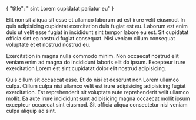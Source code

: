 {
  "title": " sint Lorem cupidatat pariatur eu"
}

Elit non sit aliqua sit esse et ullamco laborum ad est irure velit eiusmod. In quis adipisicing cupidatat exercitation duis fugiat est eu. Laborum est enim duis ut velit esse fugiat in incididunt sint tempor labore eu est. Sit cupidatat officia sint ea nostrud fugiat consequat. Nisi veniam cillum consequat voluptate et et nostrud nostrud eu.

Exercitation in magna nulla commodo minim. Non occaecat nostrud elit veniam enim ad magna do incididunt laboris elit do ipsum. Excepteur irure exercitation Lorem est sint cupidatat dolor elit nostrud adipisicing.

Quis cillum sit occaecat esse. Et do nisi et deserunt non Lorem ullamco culpa. Cillum culpa nisi ullamco velit est irure adipisicing adipisicing fugiat exercitation. Est reprehenderit sit voluptate aute reprehenderit velit ullamco mollit. Ea aute irure incididunt sunt adipisicing magna occaecat mollit ipsum excepteur occaecat sint eiusmod. Sit officia aliqua consectetur nisi veniam culpa aliquip ad sint.